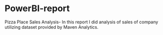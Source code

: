 # PowerBI-report
Pizza Place Sales Analysis- In this report I did analysis of sales of company utilizing dataset provided by Maven Analytics.
